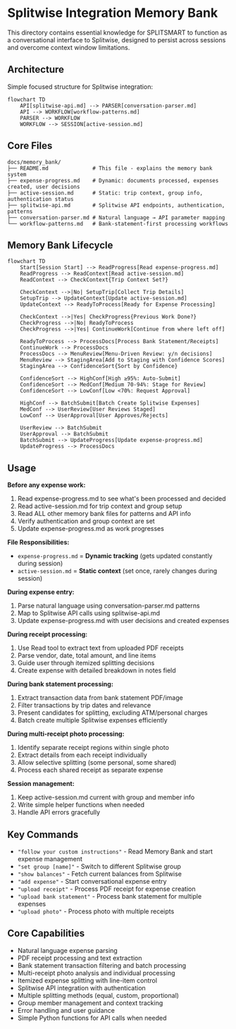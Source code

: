 # Splitwise Integration Memory Bank

This directory contains essential knowledge for SPLITSMART to function as a conversational interface to Splitwise, designed to persist across sessions and overcome context window limitations.

## Architecture

Simple focused structure for Splitwise integration:

```mermaid
flowchart TD
    API[splitwise-api.md] --> PARSER[conversation-parser.md]
    API --> WORKFLOW[workflow-patterns.md]
    PARSER --> WORKFLOW
    WORKFLOW --> SESSION[active-session.md]
```

## Core Files

```
docs/memory_bank/
├── README.md              # This file - explains the memory bank system
├── expense-progress.md    # Dynamic: documents processed, expenses created, user decisions
├── active-session.md      # Static: trip context, group info, authentication status
├── splitwise-api.md       # Splitwise API endpoints, authentication, patterns
├── conversation-parser.md # Natural language → API parameter mapping
└── workflow-patterns.md   # Bank-statement-first processing workflows
```

## Memory Bank Lifecycle

```mermaid
flowchart TD
    Start[Session Start] --> ReadProgress[Read expense-progress.md]
    ReadProgress --> ReadContext[Read active-session.md]
    ReadContext --> CheckContext{Trip Context Set?}
    
    CheckContext -->|No| SetupTrip[Collect Trip Details]
    SetupTrip --> UpdateContext[Update active-session.md]
    UpdateContext --> ReadyToProcess[Ready for Expense Processing]
    
    CheckContext -->|Yes| CheckProgress{Previous Work Done?}
    CheckProgress -->|No| ReadyToProcess
    CheckProgress -->|Yes| ContinueWork[Continue from where left off]
    
    ReadyToProcess --> ProcessDocs[Process Bank Statement/Receipts]
    ContinueWork --> ProcessDocs
    ProcessDocs --> MenuReview[Menu-Driven Review: y/n decisions]
    MenuReview --> StagingArea[Add to Staging with Confidence Scores]
    StagingArea --> ConfidenceSort{Sort by Confidence}
    
    ConfidenceSort --> HighConf[High ≥95%: Auto-Submit]
    ConfidenceSort --> MedConf[Medium 70-94%: Stage for Review]
    ConfidenceSort --> LowConf[Low <70%: Request Approval]
    
    HighConf --> BatchSubmit[Batch Create Splitwise Expenses]
    MedConf --> UserReview[User Reviews Staged]
    LowConf --> UserApproval[User Approves/Rejects]
    
    UserReview --> BatchSubmit
    UserApproval --> BatchSubmit
    BatchSubmit --> UpdateProgress[Update expense-progress.md]
    UpdateProgress --> ProcessDocs
```

## Usage

**Before any expense work:**
1. Read expense-progress.md to see what's been processed and decided
2. Read active-session.md for trip context and group setup
3. Read ALL other memory bank files for patterns and API info
4. Verify authentication and group context are set
5. Update expense-progress.md as work progresses

**File Responsibilities:**
- `expense-progress.md` = **Dynamic tracking** (gets updated constantly during session)
- `active-session.md` = **Static context** (set once, rarely changes during session)

**During expense entry:**
1. Parse natural language using conversation-parser.md patterns
2. Map to Splitwise API calls using splitwise-api.md
3. Update expense-progress.md with user decisions and created expenses

**During receipt processing:**
1. Use Read tool to extract text from uploaded PDF receipts
2. Parse vendor, date, total amount, and line items
3. Guide user through itemized splitting decisions
4. Create expense with detailed breakdown in notes field

**During bank statement processing:**
1. Extract transaction data from bank statement PDF/image
2. Filter transactions by trip dates and relevance
3. Present candidates for splitting, excluding ATM/personal charges
4. Batch create multiple Splitwise expenses efficiently

**During multi-receipt photo processing:**
1. Identify separate receipt regions within single photo
2. Extract details from each receipt individually
3. Allow selective splitting (some personal, some shared)
4. Process each shared receipt as separate expense

**Session management:**
1. Keep active-session.md current with group and member info
2. Write simple helper functions when needed
3. Handle API errors gracefully

## Key Commands

- `"follow your custom instructions"` - Read Memory Bank and start expense management
- `"set group [name]"` - Switch to different Splitwise group
- `"show balances"` - Fetch current balances from Splitwise
- `"add expense"` - Start conversational expense entry
- `"upload receipt"` - Process PDF receipt for expense creation
- `"upload bank statement"` - Process bank statement for multiple expenses
- `"upload photo"` - Process photo with multiple receipts

## Core Capabilities

- Natural language expense parsing
- PDF receipt processing and text extraction
- Bank statement transaction filtering and batch processing
- Multi-receipt photo analysis and individual processing
- Itemized expense splitting with line-item control
- Splitwise API integration with authentication
- Multiple splitting methods (equal, custom, proportional)
- Group member management and context tracking
- Error handling and user guidance
- Simple Python functions for API calls when needed